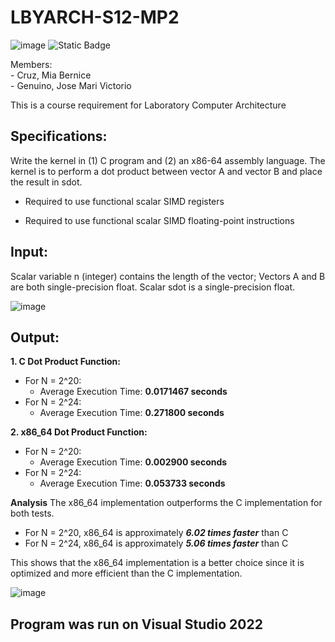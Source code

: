 # LBYARCH-S12-MP2  
![image](https://github.com/GenuinoVitto/lbyarch-machine-project-2/assets/78674453/a7cda0e9-d1cb-4dee-9504-a182f25ac1a8)
![Static Badge](https://img.shields.io/badge/x86-64-nasm)

Members: <br />- Cruz, Mia Bernice<br />- Genuino, Jose Mari Victorio

This is a course requirement for Laboratory Computer Architecture

## Specifications:

Write the kernel in (1) C program and (2) an x86-64 assembly language.  The kernel is to perform a dot product between vector A and vector B and place the result in sdot.

* Required to use functional scalar SIMD registers

* Required to use functional scalar SIMD floating-point instructions

## Input: 
Scalar variable n (integer) contains the length of the vector;  Vectors A and B are both single-precision float. Scalar sdot is a single-precision float.

![image](https://github.com/GenuinoVitto/LBYARCH-MP2/assets/118496929/3b5794c0-0099-4b71-aa46-b635ed808947)

## Output: 

 **1. C Dot Product Function:**
 - For N = 2^20:
	 - Average Execution Time: **0.0171467 seconds**
 - For N = 2^24:
	 - Average Execution Time: **0.271800 seconds**

 **2. x86_64 Dot Product Function:**
 - For N = 2^20:
	 - Average Execution Time: ****0.002900 seconds****
 - For N = 2^24:
	 - Average Execution Time: ****0.053733 seconds****

**Analysis**
The x86_64 implementation outperforms the C implementation for both tests.

 - For N = 2^20, x86_64 is approximately ***6.02 times faster*** than C
 - For N = 2^24, x86_64 is approximately ***5.06 times faster*** than C

This shows that the x86_64 implementation is a better choice since it is optimized and more efficient than the C implementation.

![image](https://github.com/GenuinoVitto/LBYARCH-MP2/assets/118496929/1eb76e3e-3bc6-406e-bcd2-ccf4b2169359)


## Program was run on Visual Studio 2022
